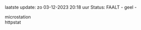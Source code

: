 laatste update: 
zo 03-12-2023 20:18   uur 
Status: FAALT - geel - 
<div class="service Y">microstation</div><div class="service Y">httpstat</div>